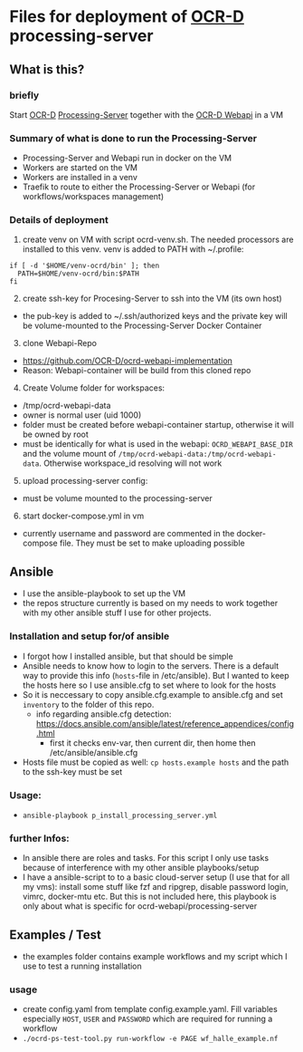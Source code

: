 Files for deployment of [OCR-D](https://ocr-d.de/) processing-server
====================================================================


What is this?
-------------
### briefly
Start [OCR-D](https://ocr-d.de/) [Processing-Server](https://github.com/OCR-D/core/blob/master/ocrd/ocrd/cli/processing_server.py) together with the [OCR-D Webapi](https://github.com/OCR-D/ocrd-webapi-implementation) in a VM

### Summary of what is done to run the Processing-Server
- Processing-Server and Webapi run in docker on the VM
- Workers are started on the VM
- Workers are installed in a venv
- Traefik to route to either the Processing-Server or Webapi (for workflows/workspaces management)

### Details of deployment
1. create venv on VM with script ocrd-venv.sh. The needed processors are installed to this venv.
   venv is added to PATH with ~/.profile:
```
if [ -d '$HOME/venv-ocrd/bin' ]; then
  PATH=$HOME/venv-ocrd/bin:$PATH
fi
```

2. create ssh-key for Procesing-Server to ssh into the VM (its own host)
  - the pub-key is added to ~/.ssh/authorized keys and the private key will be volume-mounted to the
    Processing-Server Docker Container
3. clone Webapi-Repo
  - https://github.com/OCR-D/ocrd-webapi-implementation
  - Reason: Webapi-container will be build from this cloned repo
4. Create Volume folder for workspaces:
  - /tmp/ocrd-webapi-data
  - owner is normal user (uid 1000)
  - folder must be created before webapi-container startup, otherwise it will be owned by root
  - must be identically for what is used in the webapi: `OCRD_WEBAPI_BASE_DIR` and the volume mount
    of `/tmp/ocrd-webapi-data:/tmp/ocrd-webapi-data`. Otherwise workspace_id resolving will not work
5. upload processing-server config:
  - must be volume mounted to the processing-server
6. start docker-compose.yml in vm
  - currently username and password are commented in the docker-compose file. They must be set to
    make uploading possible

Ansible
-------
- I use the ansible-playbook to set up the VM
- the repos structure currently is based on my needs to work together with my other ansible stuff
  I use for other projects.

### Installation and setup for/of ansible
- I forgot how I installed ansible, but that should be simple
- Ansible needs to know how to login to the servers. There is a default way to provide
  this info (`hosts`-file in /etc/ansible). But I wanted to keep the hosts here so I use ansible.cfg
  to set where to look for the hosts
- So it is neccessary to copy ansible.cfg.example to ansible.cfg and set `inventory` to the folder
  of this repo.
    - info regarding ansible.cfg detection: https://docs.ansible.com/ansible/latest/reference_appendices/config.html
        - first it checks env-var, then current dir, then home then /etc/ansible/ansible.cfg
- Hosts file must be copied as well: `cp hosts.example hosts` and the path to the ssh-key must be
  set

### Usage:
- `ansible-playbook p_install_processing_server.yml`

### further Infos:
- In ansible there are roles and tasks. For this script I only use tasks because of interference
  with my other ansible playbooks/setup
- I have a ansible-script to to a basic cloud-server setup (I use that for all my vms): install some
  stuff like fzf and ripgrep, disable password login, vimrc, docker-mtu etc. But this is not
  included here, this playbook is only about what is specific for ocrd-webapi/processing-server


Examples / Test
---------------
- the examples folder contains example workflows and my script which I use to test a running installation

### usage
- create config.yaml from template config.example.yaml. Fill variables especially `HOST`, `USER` and
  `PASSWORD` which are required for running a workflow
- `./ocrd-ps-test-tool.py run-workflow -e PAGE wf_halle_example.nf`
